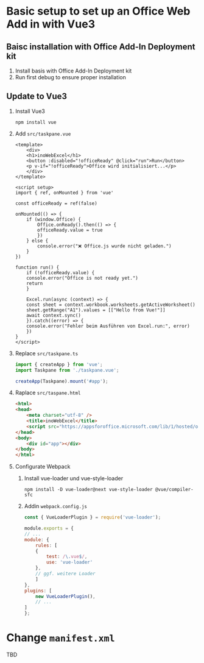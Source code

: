 # Basic setup to set up an Office Web Add in with Vue3

## Baisc installation with Office Add-In Deployment kit
1. Install basis with Office Add-In Deployment kit
1. Run first debug to ensure proper installation

## Update to Vue3

1. Install Vue3
    ```shell
    npm install vue
    ```

1. Add `src/taskpane.vue`

    ```vue
    <template>
        <div>
        <h1>inoWebExcel</h1>
        <button :disabled="!officeReady" @click="run">Run</button>
        <p v-if="!officeReady">Office wird initialisiert...</p>
        </div>
    </template>
    
    <script setup>
    import { ref, onMounted } from 'vue'
    
    const officeReady = ref(false)
    
    onMounted(() => {
        if (window.Office) {
            Office.onReady().then(() => {
            officeReady.value = true
            })
        } else {
            console.error("❌ Office.js wurde nicht geladen.")
        }
    })
    
    function run() {
        if (!officeReady.value) {
        console.error("Office is not ready yet.")
        return
        }
    
        Excel.run(async (context) => {
        const sheet = context.workbook.worksheets.getActiveWorksheet()
        sheet.getRange("A1").values = [["Hello from Vue!"]]
        await context.sync()
        }).catch((error) => {
        console.error("Fehler beim Ausführen von Excel.run:", error)
        })
    }
    </script>
    ```

1. Replace `src/taskpane.ts`

    ```ts
    import { createApp } from 'vue';
    import Taskpane from './taskpane.vue';

    createApp(Taskpane).mount('#app');
    ```


1. Raplace `src/taspane.html`
    ```html
    <html>
    <head>
        <meta charset="utf-8" />
        <title>inoWebExcel</title>
        <script src="https://appsforoffice.microsoft.com/lib/1/hosted/office.js"></script>
    </head>
    <body>
        <div id="app"></div>
    </body>
    </html>
    ```

1. Configurate Webpack
    1. Install vue-loader und vue-style-loader
        ```shell
        npm install -D vue-loader@next vue-style-loader @vue/compiler-sfc
        ```
    1. Addin `webpack.config.js`
        ```js
        const { VueLoaderPlugin } = require('vue-loader');

        module.exports = {
        // ...
        module: {
            rules: [
            {
                test: /\.vue$/,
                use: 'vue-loader'
            },
            // ggf. weitere Loader
            ]
        },
        plugins: [
            new VueLoaderPlugin(),
            // ...
        ]
        };
        ```

# Change `manifest.xml`

TBD
